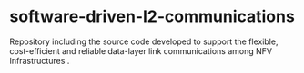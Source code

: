 # software-driven-l2-communications
Repository including the source code developed to support the flexible, cost-efficient and reliable data-layer link communications among NFV Infrastructures .  
